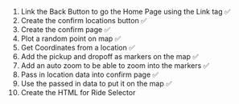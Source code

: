 1. Link the Back Button to go the Home Page using the Link tag ✅
2. Create the confirm locations button ✅
3. Create the confirm page ✅
4. Plot a random point on map ✅
5. Get Coordinates from a location ✅
6. Add the pickup and dropoff as markers on the map ✅
7. Add an auto zoom to be able to zoom into the markers ✅
8. Pass in location data into confirm page ✅
9. Use the passed in data to put it on the map ✅
10. Create the HTML for Ride Selector